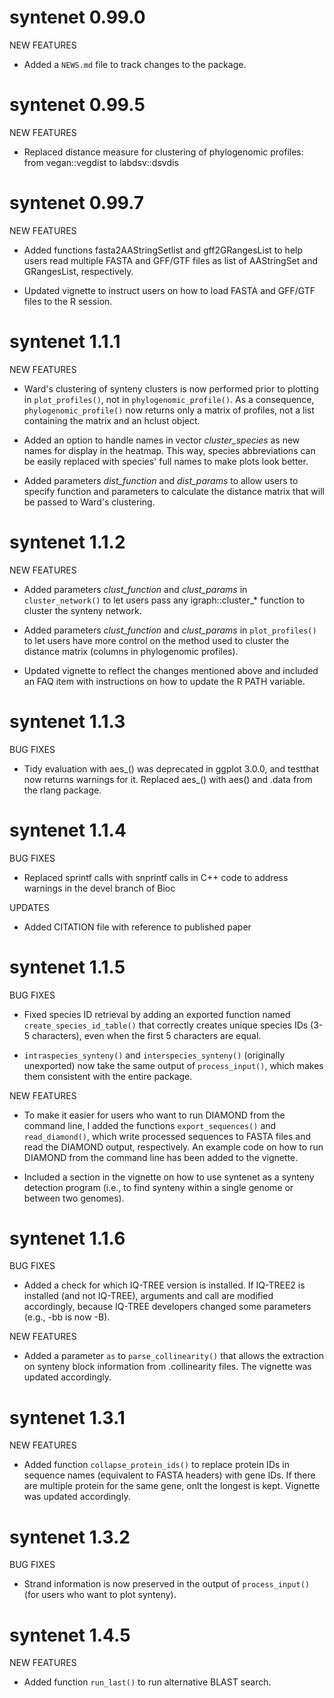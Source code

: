 # syntenet 0.99.0

NEW FEATURES

* Added a `NEWS.md` file to track changes to the package.

# syntenet 0.99.5

NEW FEATURES

* Replaced distance measure for clustering of phylogenomic profiles: from
vegan::vegdist to labdsv::dsvdis 

# syntenet 0.99.7

NEW FEATURES

* Added functions fasta2AAStringSetlist and gff2GRangesList to help users
read multiple FASTA and GFF/GTF files as list of AAStringSet and
GRangesList, respectively.

* Updated vignette to instruct users on how to load FASTA and GFF/GTF files
to the R session.

# syntenet 1.1.1

NEW FEATURES

* Ward's clustering of synteny clusters is now performed prior to plotting
in `plot_profiles()`, not in `phylogenomic_profile()`. As a consequence,
`phylogenomic_profile()` now returns only a matrix of profiles, not a list
containing the matrix and an hclust object.

* Added an option to handle names in vector *cluster_species* as new
names for display in the heatmap. This way, species abbreviations can be
easily replaced with species' full names to make plots look better.

* Added parameters *dist_function* and *dist_params* to allow users to specify
function and parameters to calculate the distance matrix that will be passed
to Ward's clustering.

# syntenet 1.1.2

NEW FEATURES

* Added parameters *clust_function* and *clust_params* in `cluster_network()`
to let users pass any igraph::cluster_* function to cluster the synteny network.

* Added parameters *clust_function* and *clust_params* in `plot_profiles()` to
let users have more control on the method used to cluster the distance matrix
(columns in phylogenomic profiles).

* Updated vignette to reflect the changes mentioned above and included an FAQ
item with instructions on how to update the R PATH variable.

# syntenet 1.1.3

BUG FIXES

* Tidy evaluation with aes_() was deprecated in ggplot 3.0.0, and
testthat now returns warnings for it. Replaced aes_() with aes() and .data
from the rlang package.

# syntenet 1.1.4

BUG FIXES

* Replaced sprintf calls with snprintf calls in C++ code to address warnings
in the devel branch of Bioc


UPDATES

* Added CITATION file with reference to published paper

# syntenet 1.1.5

BUG FIXES

* Fixed species ID retrieval by adding an exported function
named `create_species_id_table()` that correctly creates unique species 
IDs (3-5 characters), even when the first 5 characters are equal.

* `intraspecies_synteny()` and `interspecies_synteny()` (originally unexported) 
now take the same output of `process_input()`, which makes them consistent
with the entire package. 


NEW FEATURES

* To make it easier for users who want to run DIAMOND from the command line,
I added the functions `export_sequences()` and `read_diamond()`, which
write processed sequences to FASTA files and read the DIAMOND output, 
respectively. An example code on how to run DIAMOND from the command line
has been added to the vignette.

* Included a section in the vignette on how to use syntenet as a synteny
detection program (i.e., to find synteny within a single genome or between
two genomes).

# syntenet 1.1.6

BUG FIXES

* Added a check for which IQ-TREE version is installed. If IQ-TREE2 is 
installed (and not IQ-TREE), arguments and call are modified accordingly,
because IQ-TREE developers changed some parameters (e.g., -bb is now -B).

NEW FEATURES

* Added a parameter `as` to `parse_collinearity()` that allows the extraction
on synteny block information from .collinearity files. The vignette was 
updated accordingly.

# syntenet 1.3.1

NEW FEATURES

* Added function `collapse_protein_ids()` to replace protein IDs in sequence
names (equivalent to FASTA headers) with gene IDs. If there are multiple
protein for the same gene, onlt the longest is kept. Vignette
was updated accordingly.

# syntenet 1.3.2

BUG FIXES

* Strand information is now preserved in the output of `process_input()` (for
users who want to plot synteny).

# syntenet 1.4.5

NEW FEATURES

* Added function `run_last()` to run alternative BLAST search.

